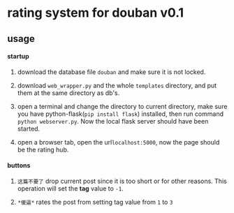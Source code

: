 # rating system for douban v0.1

## usage

#### startup

1. download the database file `douban` and make sure it is not locked.

2. download `web_wrapper.py` and the whole `templates` directory, and put them at the same directory as db's.

3. open a terminal and change the directory to current directory, make sure you have python-flask(`pip install flask`) installed, then run command `python webserver.py`. Now the local flask server should have been started.

4. open a browser tab, open the url`localhost:5000`, now the page should be the rating hub.

#### buttons

1. `这篇不要了` drop current post since it is too short or for other reasons. This operation will set the **tag** value to `-1`.

2. `*傻逼*` rates the post from setting tag value from `1` to `3`
